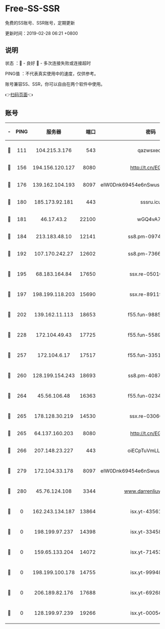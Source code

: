 # Free-SS-SSR

免费的SS账号、SSR账号，定期更新

更新时间：2019-02-28 06:21 +0800

## 说明

状态     ：🙂 - 良好 🙁 - 多次连接失败或连接超时

PING值   ：不代表真实使用中的速度，仅供参考。

账号兼容SS、SSR，你可以自由在两个软件中使用。

👉[扫码页面](https://liesauer.github.io/free-ss-ssr.github.io/)👈

## 账号

|-|PING|服务器|端口|密码|加密方式|区域|
|:----:|:----:|:-----:|-----:|:----:|:----:|:----:|
|🙂|111|104.215.3.176|543|qazwsxedc|aes-256-gcm|JP|
|🙂|156|194.156.120.127|8080|http://t.cn/EGJIyrl|rc4-md5|RU|
|🙂|176|139.162.104.193|8097|eIW0Dnk69454e6nSwuspv9DmS201tQ0D|aes-256-cfb|JP|
|🙂|180|185.173.92.181|443|sssru.icu|rc4-md5|RU|
|🙂|181|46.17.43.2|22100|wGQ4vA7D|aes-256-gcm|RU|
|🙂|184|213.183.48.10|12141|ss8.pm-09745210|rc4-md5|RU|
|🙂|192|107.170.242.27|12602|ss8.pm-73663499|aes-256-cfb|US|
|🙂|195|68.183.164.84|17650|ssx.re-05010862|aes-256-cfb|US|
|🙂|197|198.199.118.203|15690|ssx.re-89119109|aes-256-cfb|US|
|🙂|202|139.162.11.113|18653|f55.fun-98859473|aes-256-cfb|SG|
|🙂|228|172.104.49.43|17725|f55.fun-55891954|aes-256-cfb|SG|
|🙂|257|172.104.6.17|17517|f55.fun-33516465|aes-256-cfb|US|
|🙂|260|128.199.154.243|18693|ss8.pm-40874243|aes-256-cfb|SG|
|🙂|264|45.56.106.48|16363|f55.fun-02343512|aes-256-cfb|US|
|🙂|265|178.128.30.219|14530|ssx.re-03066448|aes-256-cfb|SG|
|🙂|265|64.137.160.203|8080|http://t.cn/EGJIyrl|rc4-md5|CA|
|🙂|266|207.148.23.227|443|oiECpTuVmLLxk4Ts|aes-256-cfb|US|
|🙂|279|172.104.33.178|8097|eIW0Dnk69454e6nSwuspv9DmS201tQ0D|aes-256-cfb|SG|
|🙂|280|45.76.124.108|3344|www.darrenliuwei.com|aes-256-cfb|AU|
|🙁|0|162.243.134.187|13864|isx.yt-43561347|aes-256-cfb|US|
|🙁|0|198.199.97.237|14398|isx.yt-33458385|aes-256-cfb|US|
|🙁|0|159.65.133.204|14072|isx.yt-71453790|aes-256-cfb|SG|
|🙁|0|198.199.100.178|14755|isx.yt-99948210|aes-256-cfb|US|
|🙁|0|206.189.82.176|17688|isx.yt-69268692|aes-256-cfb|SG|
|🙁|0|128.199.97.239|19266|isx.yt-00054344|aes-256-cfb|SG|

